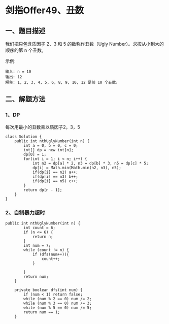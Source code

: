 # 剑指Offer49、丑数

## 一、题目描述

我们把只包含质因子 2、3 和 5 的数称作丑数（Ugly Number）。求按从小到大的顺序的第 n 个丑数。

示例:

```
输入: n = 10
输出: 12
解释: 1, 2, 3, 4, 5, 6, 8, 9, 10, 12 是前 10 个丑数。
```





## 二、解题方法

### 1、DP

每次用最小的丑数乘以质因子2，3，5

```
class Solution {
    public int nthUglyNumber(int n) {
        int a = 0, b = 0, c = 0;
        int[] dp = new int[n];
        dp[0] = 1;
        for(int i = 1; i < n; i++) {
            int n2 = dp[a] * 2, n3 = dp[b] * 3, n5 = dp[c] * 5;
            dp[i] = Math.min(Math.min(n2, n3), n5);
            if(dp[i] == n2) a++;
            if(dp[i] == n3) b++;
            if(dp[i] == n5) c++;
        }
        return dp[n - 1];
    }
}
```



### 2、自制暴力超时

```
public int nthUglyNumber(int n) {
        int count = 6;
        if (n <= 6) {
            return n;
        }
        int num = 7;
        while (count != n) {
            if (dfs(num++)){
                count++;
            }

        }
        return num;
    }

    private boolean dfs(int num) {
        if (num < 1) return false;
        while (num % 2 == 0) num /= 2;
        while (num % 3 == 0) num /= 3;
        while (num % 5 == 0) num /= 5;
        return num == 1;
    }
```

